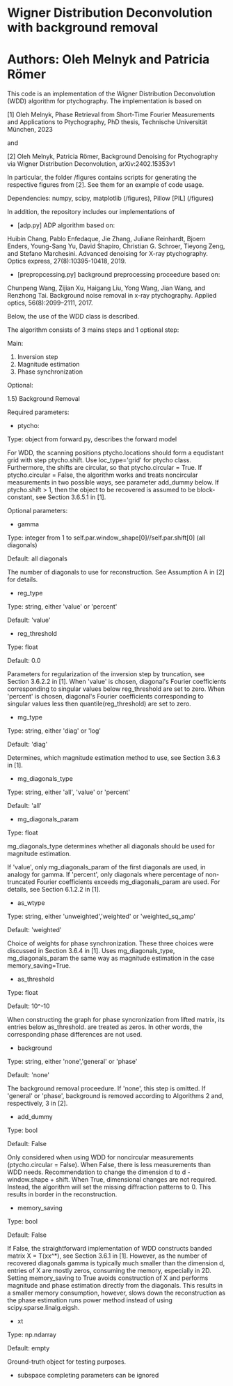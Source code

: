 # Wigner Distribution Deconvolution with background removal  
# Authors: Oleh Melnyk and Patricia Römer

This code is an implementation of the Wigner Distribution Deconvolution (WDD) algorithm for ptychography. The implementation is based on 

[1] Oleh Melnyk, Phase Retrieval from Short-Time Fourier Measurements and Applications to Ptychography, PhD thesis, Technische Universität München, 2023

and

[2] Oleh Melnyk, Patricia Römer, Background Denoising for Ptychography via Wigner Distribution Deconvolution, arXiv:2402.15353v1

In particular, the folder /figures contains scripts for generating the respective figures from [2]. See them for an example of code usage.

Dependencies: numpy, scipy, matplotlib (/figures), Pillow [PIL] (/figures)

In addition, the repository includes our implementations of

- [adp.py] ADP algorithm based on:

Huibin Chang, Pablo Enfedaque, Jie Zhang, Juliane Reinhardt, Bjoern Enders, Young-Sang Yu, David Shapiro, Christian G. Schroer, Tieyong Zeng, and Stefano Marchesini. Advanced denoising for X-ray ptychography. Optics express, 27(8):10395-10418, 2019.
  
- [prepropcessing.py] background preprocessing proceedure based on:

Chunpeng Wang, Zijian Xu, Haigang Liu, Yong Wang, Jian Wang, and Renzhong Tai. Background noise removal in x-ray ptychography. Applied optics, 56(8):2099–2111, 2017.

Below, the use of the WDD class is described. 

The algorithm consists of 3 mains steps and 1 optional step:

Main: 

1) Inversion step
2) Magnitude estimation
3) Phase synchronization

Optional:

1.5) Background Removal    


 
Required parameters:

- ptycho: 

Type: object from forward.py, describes the forward model 

For WDD, the scanning positions ptycho.locations should form a equdistant grid with step ptycho.shift. Use loc_type='grid' for ptycho class. 
Furthermore, the shifts are circular, so that ptycho.circular = True. 
If ptycho.circular = False, the algorithm works and treats noncircular measurements in two possible ways, see parameter add_dummy below. 
If ptycho.shift > 1, then the object to be recovered is assumed to be block-constant, see Section 3.6.5.1 in [1].    

Optional parameters:

- gamma 

Type: integer from 1 to self.par.window_shape[0]//self.par.shift[0] (all diagonals)

Default: all diagonals

The number of diagonals to use for reconstruction. See Assumption A in [2] for details.
 
- reg_type

Type: string, either 'value' or 'percent'

Default: 'value'

- reg_threshold

Type: float  

Default: 0.0

Parameters for regularization of the inversion step by truncation, see Section 3.6.2.2 in [1]. 
When 'value' is chosen, diagonal's Fourier coefficients corresponding to singular values below reg_threshold are set to zero.
When 'percent' is chosen, diagonal's Fourier coefficients corresponding to singular values less then quantile(reg_threshold) are set to zero. 

- mg_type

Type: string, either 'diag' or 'log'

Default: 'diag'

Determines, which magnitude estimation method to use, see Section 3.6.3 in [1].

- mg_diagonals_type

Type: string, either 'all', 'value' or 'percent'

Default: 'all'

- mg_diagonals_param

Type: float 

mg_diagonals_type determines whether all diagonals should be used for magnitude estimation. 

If 'value', only mg_diagonals_param of the first diagonals are used, in analogy for gamma. 
If 'percent', only diagonals where percentage of non-truncated Fourier coefficients exceeds mg_diagonals_param are used.
For details, see Section 6.1.2.2 in [1].

- as_wtype

Type: string, either 'unweighted','weighted' or 'weighted_sq_amp'

Default: 'weighted'

Choice of weights for phase synchronization. These three choices were discussed in Section 3.6.4 in [1].
Uses mg_diagonals_type, mg_diagonals_param the same way as magnitude estimation in the case memory_saving=True. 

- as_threshold

Type: float 

Default: 10^-10

When constructing the graph for phase syncronization from lifted matrix, its entries below as_threshold. 
are treated as zeros. In other words, the corresponding phase differences are not used.

- background 

Type: string, either 'none','general' or 'phase'

Default: 'none'

The background removal proceedure. If 'none', this step is omitted. If 'general' or 'phase', background is removed according to Algorithms 2 and, respectively, 3 in [2]. 

 
- add_dummy

Type: bool

Default: False

Only considered when using WDD for noncircular measurements (ptycho.circular = False).
When False, there is less measurements than WDD needs. Recommendation to change the dimension d to d - window.shape + shift.
When True, dimensional changes are not required. Instead, the algorithm will set the missing diffraction patterns to 0. This results in border in the reconstruction.

- memory_saving

Type: bool

Default: False

If False, the straightforward implementation of WDD constructs banded matrix X = T(xx^*), see Section 3.6.1 in [1]. However, as the number of recovered diagonals gamma is typically much smaller than the dimension d, entries of X are mostly zeros, consuming the memory, especially in 2D. Setting memory_saving to True avoids construction of X and performs magnitude and phase estimation directly from the diagonals. This results in a smaller memory consumption, however, slows down the reconstruction as the phase estimation runs power method instead of using scipy.sparse.linalg.eigsh.    

- xt

Type: np.ndarray

Default: empty

Ground-truth object for testing purposes.

- subspace completing parameters can be ignored

